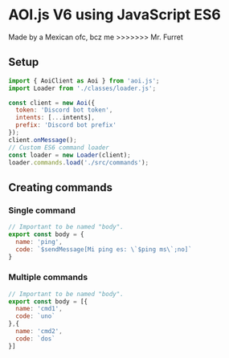 # AOI.js V6 using JavaScript ES6
Made by a Mexican ofc, bcz me >>>>>>> Mr. Furret
## Setup
```js
import { AoiClient as Aoi } from 'aoi.js';
import Loader from './classes/loader.js';

const client = new Aoi({
  token: 'Discord bot token',
  intents: [...intents],
  prefix: 'Discord bot prefix'
});
client.onMessage();
// Custom ES6 command loader
const loader = new Loader(client);
loader.commands.load('./src/commands');
```
## Creating commands
### Single command
```js
// Important to be named "body".
export const body = {
  name: 'ping',
  code: `$sendMessage[Mi ping es: \`$ping ms\`;no]`
}
```
### Multiple commands
```js
// Important to be named "body".
export const body = [{
  name: 'cmd1',
  code: `uno`
},{
  name: 'cmd2',
  code: `dos`
}]
```